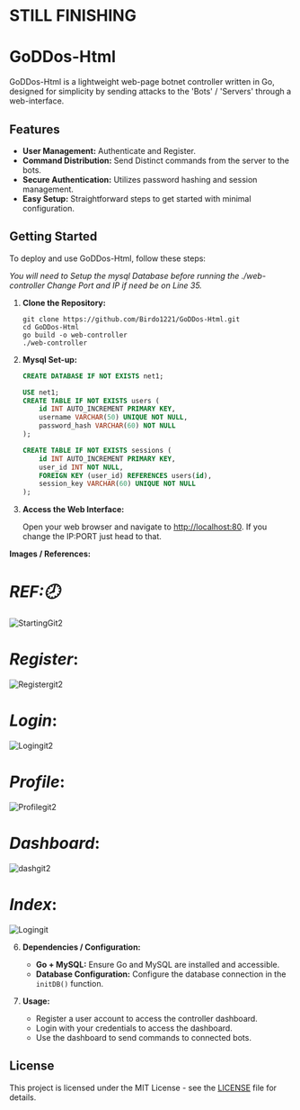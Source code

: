 # STILL FINISHING

# GoDDos-Html

GoDDos-Html is a lightweight web-page botnet controller written in Go, designed for simplicity by sending attacks to the 'Bots' / 'Servers' through a web-interface.

## Features

- **User Management:** Authenticate and Register. 
- **Command Distribution:** Send Distinct commands from the server to the bots.
- **Secure Authentication:** Utilizes password hashing and session management.
- **Easy Setup:** Straightforward steps to get started with minimal configuration.

## Getting Started

To deploy and use GoDDos-Html, follow these steps:

*You will need to Setup the mysql Database before running the ./web-controller*
*Change Port and IP if need be on Line 35.*

1. **Clone the Repository:**
   
   ```
   git clone https://github.com/Birdo1221/GoDDos-Html.git
   cd GoDDos-Html
   go build -o web-controller
   ./web-controller
   ```

3. **Mysql Set-up:**

   ```sql
   CREATE DATABASE IF NOT EXISTS net1;

   USE net1;
   CREATE TABLE IF NOT EXISTS users (
       id INT AUTO_INCREMENT PRIMARY KEY,
       username VARCHAR(50) UNIQUE NOT NULL,
       password_hash VARCHAR(60) NOT NULL
   );
   
   CREATE TABLE IF NOT EXISTS sessions (
       id INT AUTO_INCREMENT PRIMARY KEY,
       user_id INT NOT NULL,
       FOREIGN KEY (user_id) REFERENCES users(id),
       session_key VARCHAR(60) UNIQUE NOT NULL
   );
   ```

4. **Access the Web Interface:**

   Open your web browser and navigate to [http://localhost:80](http://localhost:80).
   If you change the IP:PORT just head to that.
   
   
**Images / References:**

# ***REF:🕗***
![StartingGit2](https://github.com/Birdo1221/GoDDos-Html/assets/81320346/177dc1fa-ab30-4e49-bc6d-3d8807c77c2a)
# ***Register***:
![Registergit2](https://github.com/Birdo1221/GoDDos-Html/assets/81320346/69f3d100-12d4-4d2c-ab58-03a3b8af2eac)
# ***Login***:
![Logingit2](https://github.com/Birdo1221/GoDDos-Html/assets/81320346/24408d12-c45d-4df2-897a-6f651de58be7)
# ***Profile***:
![Profilegit2](https://github.com/Birdo1221/GoDDos-Html/assets/81320346/55e52bfa-112f-4354-9c87-2df5bd87acae)
# ***Dashboard***:
![dashgit2](https://github.com/Birdo1221/GoDDos-Html/assets/81320346/2858e11a-e3bf-4d37-a0c1-7ecc766b21a4)
# ***Index***:
![Logingit](https://github.com/Birdo1221/GoDDos-Html/assets/81320346/e9459072-2395-4cc1-944d-9fbcd10ac2de)


6. **Dependencies / Configuration:**

   - **Go + MySQL:** Ensure Go and MySQL are installed and accessible.
   - **Database Configuration:** Configure the database connection in the `initDB()` function.

7. **Usage:**

   - Register a user account to access the controller dashboard.
   - Login with your credentials to access the dashboard.
   - Use the dashboard to send commands to connected bots.

## License

This project is licensed under the MIT License - see the [LICENSE](LICENSE) file for details.
